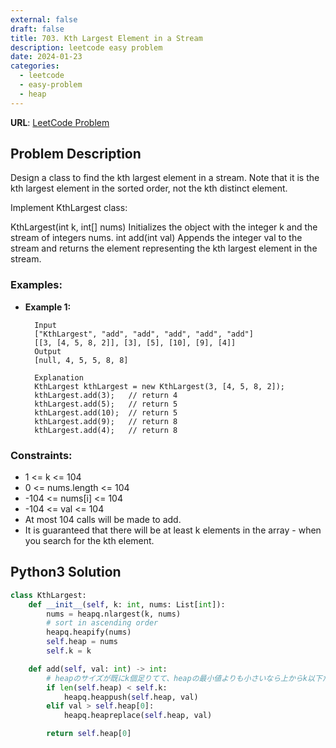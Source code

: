 ```yaml
---
external: false
draft: false
title: 703. Kth Largest Element in a Stream
description: leetcode easy problem
date: 2024-01-23
categories:
  - leetcode
  - easy-problem
  - heap
---
```


**URL**: [LeetCode Problem](https://leetcode.com/problems/kth-largest-element-in-a-stream/description/)

## Problem Description

Design a class to find the kth largest element in a stream. Note that it is the kth largest element in the sorted order, not the kth distinct element.

Implement KthLargest class:

KthLargest(int k, int[] nums) Initializes the object with the integer k and the stream of integers nums.
int add(int val) Appends the integer val to the stream and returns the element representing the kth largest element in the stream.

### Examples:

- **Example 1:**

  ```plaintext
    Input
    ["KthLargest", "add", "add", "add", "add", "add"]
    [[3, [4, 5, 8, 2]], [3], [5], [10], [9], [4]]
    Output
    [null, 4, 5, 5, 8, 8]

    Explanation
    KthLargest kthLargest = new KthLargest(3, [4, 5, 8, 2]);
    kthLargest.add(3);   // return 4
    kthLargest.add(5);   // return 5
    kthLargest.add(10);  // return 5
    kthLargest.add(9);   // return 8
    kthLargest.add(4);   // return 8

  ```

### Constraints:

- 1 <= k <= 104
- 0 <= nums.length <= 104
- -104 <= nums[i] <= 104
- -104 <= val <= 104
- At most 104 calls will be made to add.
- It is guaranteed that there will be at least k elements in the array - when you search for the kth element.

## Python3 Solution

```python
class KthLargest:
    def __init__(self, k: int, nums: List[int]):
        nums = heapq.nlargest(k, nums)
        # sort in ascending order
        heapq.heapify(nums)
        self.heap = nums
        self.k = k

    def add(self, val: int) -> int:
        # heapのサイズが既にk個足りてて、heapの最小値よりも小さいなら上からk以下だから最初から追加不要
        if len(self.heap) < self.k:
            heapq.heappush(self.heap, val)
        elif val > self.heap[0]:
            heapq.heapreplace(self.heap, val)

        return self.heap[0]
```
